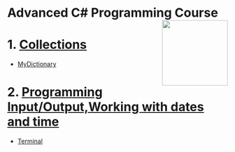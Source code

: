 # Advanced C# Programming Course  <img src="https://www.onlinebooksreview.com/uploads/blog_images/2018/01/27_c-sharp-logo-filled.png" align="right" width="150px" height="150px" /> 

# 1. [Collections]()
- [MyDictionary](https://github.com/suren-vanyan/ADVANCED_OOP/tree/master/OOP.Advanced.Collection.MyDictionary/OOP.Advanced.Collection.MyDictionary)
# 2. [Programming Input/Output,Working with dates and time]() 
- [Terminal](https://github.com/suren-vanyan/ADVANCED_OOP/tree/master/OOP.Advance.System.IO/System.IO.Terminal) 





